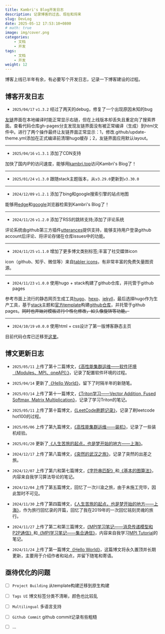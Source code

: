 ```yaml
---
title: Kambri's Blog开发日志
description: 记录博客的过去、现在和将来
slug: DevLog
date: 2025-05-12 17:53:10+0800
# math: true
image: img/cover.png
categories:
    - 文档
    - 开发
tags:
    - 文档
    - 开发
weight: 12
---
```


博客上线已半年有余，有必要写个开发日志，记录一下博客建设的过程。

## 博客开发日志

+ `2025/04/17` `v1.3.2` 经过了两天的debug，修复了一个出现原因未知的bug

[友链](http://kambri.top/links/)界面在本地编译时能正常显示右链，但在上线版本却丢失且重定向了搜索界面。查看代码仓库gh-pages分支发现友链界面没有被正常编译（生成）到html文件中。进行了两个操作最终让友链界面正常显示：1，修改.github/update-theme.yml添加在正式编译前清理hugo缓存；2，友链界面应用默认layout。

---

+ `2025/04/16` `v1.3.1` 添加了CDN支持

加快了国内IP的访问速度，能够用[kambri.top](http://kambri.top/)访问Kambri's Blog了！

---

+ `2025/01/24` `v1.3.0` 跟随stack主题版本，从`v3.29.0`更新到`v3.30.0`

---

+ `2024/12/09` `v1.2.1` 添加了bing和google搜索引擎的站点地图

能够用[edge](https://www.bing.com/)和[google](https://www.google.com/?hl=zh_CN)浏览器检索到Kambri's Blog了！

---

+ `2024/11/26` `v1.2.0` 添加了RSS的跳转支持;添加了评论系统

评论系统由github第三方插件[utterances](https://github.com/utterance/utterances)提供支持，能够支持用户登录github account后评论、将评论存储在仓库issues中的功能。

---

+ `2024/11/25` `v1.1.0` 增加了更多博文类别标签;丰富了社交媒体icon

icon（github、知乎、微信等）来自[tabler icons](https://www.iconfont.cn/)，有非常丰富的免费矢量图资源。

---

+ `2024/11/23` `v1.0.0` 使用hugo + stack构建了github仓库，并托管于github pages

参考市面上流行的静态网页生成工具[hugo](https://gohugo.io/)、[hexo](https://hexo.io/zh-cn/)、[jekyll](https://jekyllrb.com/)，最后选择hugo作为生产工具，基于[stack](https://stack.jimmycai.com/)主题和[官方template](https://github.com/CaiJimmy/hugo-theme-stack-starter)构建[github仓库](https://github.com/KaigeZheng/KaigeZheng.github.io)，并托管于github pages。~~同时也开始对模板进行个性化修改，如头像旋转等功能。~~

---

+ `2024/10/19` `v0.0.0` 使用html + css设计了第一版博客静态主页

目前代码仓库已迁移至[这里](https://github.com/KaigeZheng/PersonalBlogTemplate)。

## 博文更新日志

+ `2025/05/11` 上传了第十二篇博文，[《高性能集群运维——软件环境（Modules、MPI、oneAPI）》](http://kambri.top/p/ops2/)，记录了配置软件环境的过程。

+ `2025/04/14` 更新了[《Hello World》](http://kambri.top/p/hello-world/)，留下了时隔半年的新随笔。

+ `2025/03/14` 上传了第十一篇博文，[《Triton学习——Vector Addition, Fused Softmax, Matrix Multiplication》](http://kambri.top/p/triton1/)，记录了学习Triton的笔记。

+ `2025/05/11` 上传了第十篇博文，[《LeetCode刷题记录》](http://kambri.top/p/leetcode/)，记录了刷leetcode hot100的过程。

+ `2025/05/06` 上传了第九篇博文，[《高性能集群运维——装机》](http://kambri.top/p/ops1/)，记录了一些装机经验。

+ `2025/01/20` 更新了[《人生苦旅的起点，也是梦开始的地方——上海》](http://kambri.top/p/travel1/)。

+ `2024/12/17` 上传了第八篇博文，[《突然的武汉之旅》](http://kambri.top/p/travel3/)，记录了突然的出差之旅。

+ `2024/12/07` 上传了第六和第七篇博文，[《字符串匹配》](http://kambri.top/p/algorithm1/)和[《基本的图算法》](http://kambri.top/p/algorithm2/)，内容来自我学习算法导论的笔记。

+ `2024/12/04` 上传了第五篇博文，回忆了一次川渝之旅，由于未施工完毕，因此暂时不可见。

+ `2024/11/30` 上传了第四篇博文，[《人生苦旅的起点，也是梦开始的地方——上海》](http://kambri.top/p/travel1/)，作为旅行回忆录的开篇，回忆了我在2019年的一次回忆铭刻灵魂的旅行。

+ `2024/11/27` 上传了第二和第三篇博文，[《MPI学习笔记——消息传递模型和P2P通信》](http://kambri.top/p/mpi1/)和[《MPI学习笔记——集合通信》](http://kambri.top/p/mpi2/)，内容来自我学习[MPI Tutorial](https://mpitutorial.com/tutorials/)的笔记。

+ `2024/11/24` 上传了第一篇博文[《Hello World》](http://kambri.top/p/hello-world/)，这篇博文将永久置顶并长期更新，主要用于介绍作者和站点，并留下随笔和寄语。

## 亟待优化的问题

- [ ] `Project Building` 从template构建迁移到原生构建

- [ ] `Tags UI` 博文标签分类不清晰，颜色也比较乱

- [ ] `Multilingual` 多语言支持

- [ ] `Github Commit` github commit记录有些粗糙

- [ ] ...